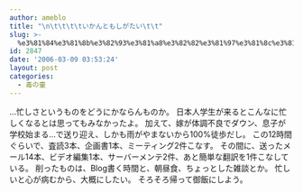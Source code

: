 ```yaml
---
author: ameblo
title: "\n\t\t\t\tいかんともしがたい\t\t"
slug: >-
  %e3%81%84%e3%81%8b%e3%82%93%e3%81%a8%e3%82%82%e3%81%97%e3%81%8c%e3%81%9f%e3%81%84
id: 2847
date: '2006-03-09 03:53:24'
layout: post
categories:
  - 毒の壷
---
```


…忙しさというものをどうにかならんものか。 日本人学生が来るとこんなに忙しくなるとは思ってもみなかったよ。 加えて、嫁が体調不良でダウン、息子が学校始まる…で送り迎え、しかも雨がやまないから100%徒歩だし。 この12時間ぐらいで、査読3本、企画書1本、ミーティング2件こなす。 その間に、送ったメール14本、ビデオ編集1本、サーバーメンテ2件、あと簡単な翻訳を1件こなしている。 削ったものは、Blog書く時間と、朝昼食、ちょっとした雑談とか。 忙しいと心が病むから、大概にしたい。 そろそろ帰って御飯にしよう。